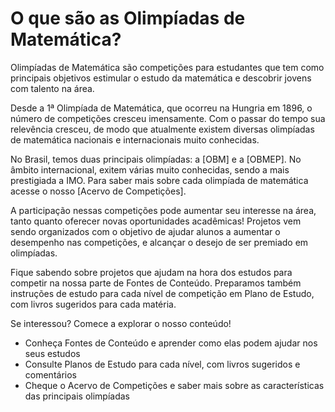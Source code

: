 # O que são as Olimpíadas de Matemática?

Olimpíadas de Matemática são competições para estudantes que tem como principais objetivos estimular o estudo da matemática e descobrir jovens com talento na área.

Desde a 1ª Olimpíada de Matemática, que ocorreu na Hungria em 1896, o número de competições cresceu imensamente. Com o passar do tempo sua relevência cresceu, de modo que atualmente existem diversas olimpíadas de matemática nacionais e internacionais muito conhecidas. 

No Brasil, temos duas principais olimpíadas: a [OBM] e a [OBMEP]. No âmbito internacional, exitem várias muito conhecidas, sendo a mais prestigiada a IMO. Para saber mais sobre cada olimpíada de matemática acesse o nosso [Acervo de Competições].

A participação nessas competições pode aumentar seu interesse na área, tanto quanto oferecer novas oportunidades acadêmicas! Projetos vem sendo organizados com o objetivo de ajudar alunos a aumentar o desempenho nas competições, e alcançar o desejo de ser premiado em olimpíadas. 

Fique sabendo sobre projetos que ajudam na hora dos estudos para competir na nossa parte de Fontes de Conteúdo. Preparamos também instruções de estudo para cada nível de competição em Plano de Estudo, com livros sugeridos para cada matéria.

Se interessou? Comece a explorar o nosso conteúdo!

- Conheça Fontes de Conteúdo e aprender como elas podem ajudar nos seus estudos 
- Consulte Planos de Estudo para cada nível, com livros sugeridos e comentários
- Cheque o Acervo de Competições e saber mais sobre as características das principais olimpíadas
